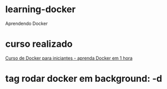 # learning-docker
Aprendendo Docker

# curso realizado
[Curso de Docker para iniciantes - aprenda Docker em 1 hora](https://www.youtube.com/watch?v=np_vyd7QlXk)


# tag rodar docker em background: -d
